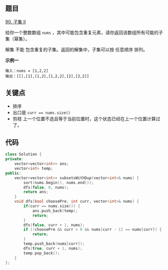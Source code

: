 ## 题目

[90. 子集 II](https://leetcode-cn.com/problems/subsets-ii/)

给你一个整数数组 `nums` ，其中可能包含重复元素，请你返回该数组所有可能的子集（幂集）。

解集 不能 包含重复的子集。返回的解集中，子集可以按 任意顺序 排列。

**示例一**

```
输入：nums = [1,2,2]
输出：[[],[1],[1,2],[1,2,2],[2],[2,2]]
```

## 关键点

- 排序
- 出口是 `curr == nums.size()`
- 剪枝 上一个位置不选且等于当前位置时，这个状态已经在上一个位置计算过了。

## 代码

```cpp
class Solution {
private:
    vector<vector<int>> ans;
    vector<int> temp;
public:
    vector<vector<int>> subsetsWithDup(vector<int>& nums) {
        sort(nums.begin(), nums.end());
        dfs(false, 0, nums);
        return ans;
    }
    void dfs(bool choosePre, int curr, vector<int>& nums) {
        if(curr == nums.size()) {
            ans.push_back(temp);
            return;
        }
        dfs(false, curr + 1, nums);
        if (!choosePre && curr > 0 && nums[curr - 1] == nums[curr]) {
            return;
        }
        temp.push_back(nums[curr]);
        dfs(true, curr + 1, nums);
        temp.pop_back();
    }
};
```
